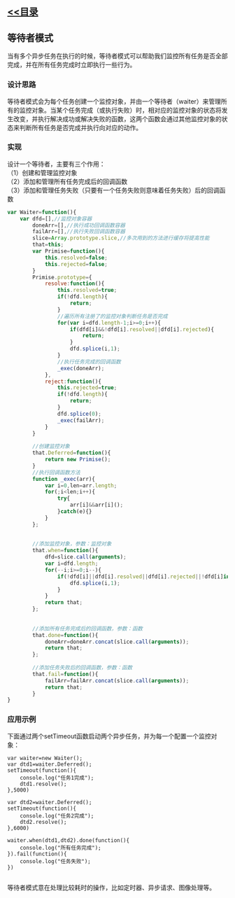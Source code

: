 ## [<<目录](https://github.com/snsart/blog/blob/master/README.md)

## 等待者模式
当有多个异步任务在执行的时候，等待者模式可以帮助我们监控所有任务是否全部完成，并在所有任务完成时立即执行一些行为。
### 设计思路
等待者模式会为每个任务创建一个监控对象，并由一个等待者（waiter）来管理所有的监控对象。当某个任务完成（或执行失败）时，相对应的监控对象的状态将发生改变，并执行解决成功或解决失败的函数，这两个函数会通过其他监控对象的状态来判断所有任务是否完成并执行向对应的动作。

### 实现
设计一个等待者，主要有三个作用：<br>
（1）创建和管理监控对象<br>
（2）添加和管理所有任务完成后的回调函数<br>
（3）添加和管理任务失败（只要有一个任务失败则意味着任务失败）后的回调函数<br>
```javascript
var Waiter=function(){
	var dfd=[],//监控对象容器
		doneArr=[],//执行成功回调函数容器
		failArr=[],//执行失败回调函数容器
		slice=Array.prototype.slice,//多次用到的方法进行缓存将提高性能
		that=this;
		var Primise=function(){
			this.resolved=false;
			this.rejected=false;
		}
		Primise.prototype={
			resolve:function(){
				this.resolved=true;
				if(!dfd.length){
					return;
				}
				//遍历所有注册了的监控对象判断任务是否完成
				for(var i=dfd.length-1;i>=0;i++){
					if(dfd[i]&&!dfd[i].resolved||dfd[i].rejected){
						return;
					}
					dfd.splice(i,1);
				}
				//执行任务完成的回调函数
				_exec(doneArr);
			},
			reject:function(){
				this.rejected=true;
				if(!dfd.length){
					return;
				}
				dfd.splice(0);
				_exec(failArr);
			}
		}
		
		//创建监控对象
		that.Deferred=function(){
			return new Primise();
		}
		//执行回调函数方法
		function _exec(arr){
			var i=0,len=arr.length;
			for(;i<len;i++){
				try{
					arr[i]&&arr[i]();
				}catch(e){}
			}	
		};
		
		
		//添加监控对象，参数：监控对象
		that.when=function(){
			dfd=slice.call(arguments);
			var i=dfd.length;
			for(--i;i>=0;i--){
				if(!dfd[i]||dfd[i].resolved||dfd[i].rejected||!dfd[i]instanceof Primise){
					dfd.splice(i,1);
				}
			}
			return that;
		};
		
		
		//添加所有任务完成后的回调函数，参数：函数
		that.done=function(){
			doneArr=doneArr.concat(slice.call(arguments));
			return that;
		};
		
		//添加任务失败后的回调函数，参数：函数
		that.fail=function(){
			failArr=failArr.concat(slice.call(arguments));
			return that;
		}
}
```

### 应用示例
下面通过两个setTimeout函数启动两个异步任务，并为每一个配置一个监控对象：
```
var waiter=new Waiter();
var dtd1=waiter.Deferred();
setTimeout(function(){
	console.log("任务1完成");
	dtd1.resolve();
},5000)

var dtd2=waiter.Deferred();
setTimeout(function(){
	console.log("任务2完成");
	dtd2.resolve();
},6000)

waiter.when(dtd1,dtd2).done(function(){
	console.log("所有任务完成");
}).fail(function(){
	console.log("任务失败");
})


```

等待者模式意在处理比较耗时的操作，比如定时器、异步请求、图像处理等。